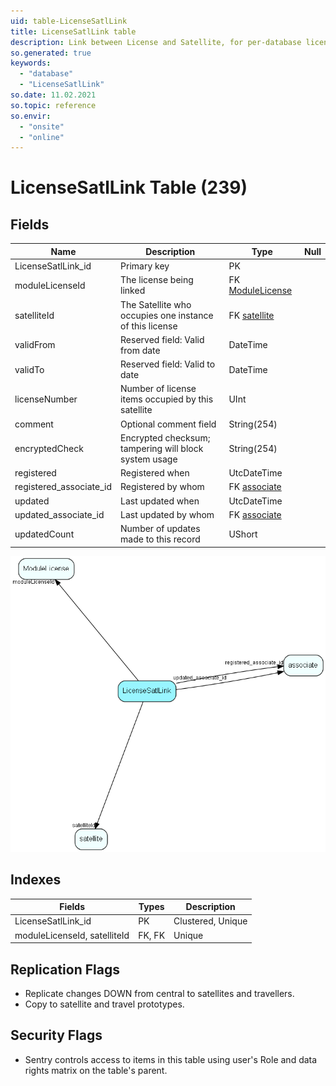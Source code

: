 ```yaml
---
uid: table-LicenseSatlLink
title: LicenseSatlLink table
description: Link between License and Satellite, for per-database licenses
so.generated: true
keywords:
  - "database"
  - "LicenseSatlLink"
so.date: 11.02.2021
so.topic: reference
so.envir:
  - "onsite"
  - "online"
---
```


# LicenseSatlLink Table (239)

## Fields

| Name | Description | Type | Null |
|------|-------------|------|:----:|
|LicenseSatlLink\_id|Primary key|PK| |
|moduleLicenseId|The license being linked|FK [ModuleLicense](modulelicense.md)| |
|satelliteId|The Satellite who occupies one instance of this license|FK [satellite](satellite.md)| |
|validFrom|Reserved field: Valid from date|DateTime| |
|validTo|Reserved field: Valid to date|DateTime| |
|licenseNumber|Number of license items occupied by this satellite|UInt| |
|comment|Optional comment field|String(254)| |
|encryptedCheck|Encrypted checksum; tampering will block system usage|String(254)| |
|registered|Registered when|UtcDateTime| |
|registered\_associate\_id|Registered by whom|FK [associate](associate.md)| |
|updated|Last updated when|UtcDateTime| |
|updated\_associate\_id|Last updated by whom|FK [associate](associate.md)| |
|updatedCount|Number of updates made to this record|UShort| |


![LicenseSatlLink table relationship diagram](./media/LicenseSatlLink.png)

## Indexes

| Fields | Types | Description |
|--------|-------|-------------|
|LicenseSatlLink\_id |PK |Clustered, Unique |
|moduleLicenseId, satelliteId |FK, FK |Unique |

## Replication Flags

* Replicate changes DOWN from central to satellites and travellers.
* Copy to satellite and travel prototypes.

## Security Flags

* Sentry controls access to items in this table using user's Role and data rights matrix on the table's parent.


